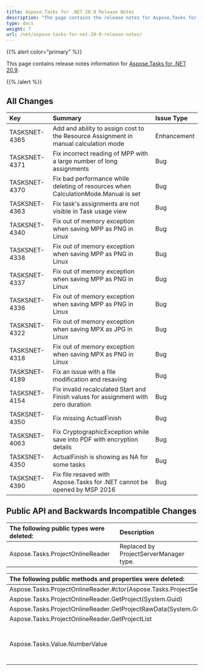 ```yaml
---
title: Aspose.Tasks for .NET 20.9 Release Notes
description: "The page contains the release notes for Aspose.Tasks for .NET 20.9."
type: docs
weight: 7
url: /net/aspose-tasks-for-net-20-9-release-notes/
---
```


{{% alert color="primary" %}} 

This page contains release notes information for [Aspose.Tasks for .NET 20.9](https://downloads.aspose.com/tasks/net/new-releases/-aspose.tasks-for-.net-20.9/).

{{% /alert %}}

## **All Changes**
|**Key**|**Summary**|**Issue Type**|
| :- | :- | :- |
| TASKSNET-4365 | Add and ability to assign cost to the Resource Assignment in manual calculation mode | Enhancement |
| TASKSNET-4371 | Fix incorrect reading of MPP with a large number of long assignments | Bug |
| TASKSNET-4370 | Fix bad performance while deleting of resources when CalculationMode.Manual is set | Bug |
| TASKSNET-4363 | Fix task's assignments are not visible in Task usage view | Bug |
| TASKSNET-4340 | Fix out of memory exception when saving MPP as PNG in Linux | Bug |
| TASKSNET-4338 | Fix out of memory exception when saving MPP as PNG in Linux | Bug |
| TASKSNET-4337 | Fix out of memory exception when saving MPP as PNG in Linux | Bug |
| TASKSNET-4336 | Fix out of memory exception when saving MPP as PNG in Linux | Bug |
| TASKSNET-4322 | Fix out of memory exception when saving MPX as JPG in Linux | Bug |
| TASKSNET-4318 | Fix out of memory exception when saving MPX as PNG in Linux | Bug |
| TASKSNET-4189 | Fix an issue with a file modification and resaving | Bug |
| TASKSNET-4154 | Fix invalid recalculated Start and Finish values for assignment with zero duration | Bug |
| TASKSNET-4350 | Fix missing ActualFinish | Bug |
| TASKSNET-4063 | Fix CryptographicException while save into PDF with encryption details | Bug |
| TASKSNET-4350 | ActualFinish is showing as NA for some tasks | Bug |
| TASKSNET-4390 | Fix file resaved with Aspose.Tasks for .NET cannot be opened by MSP 2016 | Bug |

## **Public API and Backwards Incompatible Changes**
|**The following public types were deleted:**|**Description**|
| :- | :- |
| Aspose.Tasks.ProjectOnlineReader | Replaced by ProjectServerManager type. |

|**The following public methods and properties were deleted:**|**Description**|
| :- | :- |
| Aspose.Tasks.ProjectOnlineReader.#ctor(Aspose.Tasks.ProjectServerCredentials) |  |
| Aspose.Tasks.ProjectOnlineReader.GetProject(System.Guid) |  |
| Aspose.Tasks.ProjectOnlineReader.GetProjectRawData(System.Guid) |  |
| Aspose.Tasks.ProjectOnlineReader.GetProjectList |  |
| Aspose.Tasks.Value.NumberValue | Replaced with NumericValue (decimal) property |